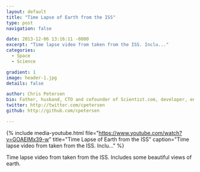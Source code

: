 ```yaml
---
layout: default
title: "Time Lapse of Earth from the ISS"
type: post
navigation: false

date: 2013-12-06 13:16:11 -0800
excerpt: "Time lapse video from taken from the ISS. Inclu..."
categories:
  - Space
  - Science

gradient: 1
image: header-1.jpg
details: false

author: Chris Petersen
bio: Father, husband, CTO and cofounder of Scientist.com, developer, entrepreneur and technologist.
twitter: http://twitter.com/cpetersen
github: http://github.com/cpetersen

---
```


{% include media-youtube.html file="https://www.youtube.com/watch?v=GOAEIMx39-w" title="Time Lapse of Earth from the ISS" caption="Time lapse video from taken from the ISS. Inclu..." %}

Time lapse video from taken from the ISS. Includes some beautiful views of earth. 

